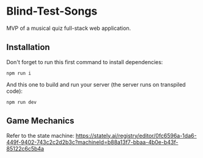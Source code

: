# Blind-Test-Songs
MVP of a musical quiz full-stack web application.

## Installation

Don't forget to run this first command to install dependencies:
```
npm run i
```
And this one to build and run your server (the server runs on transpiled code):
```
npm run dev
```

## Game Mechanics

Refer to the state machine: 
https://stately.ai/registry/editor/0fc6596a-1da6-449f-9402-743c2c2d2b3c?machineId=b88a13f7-bbaa-4b0e-b43f-85122c6c5b4a
